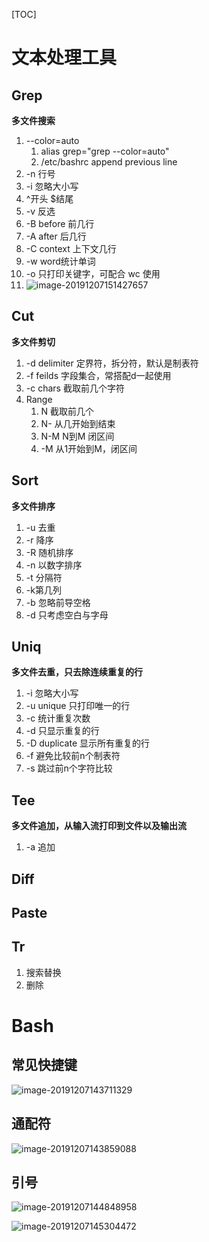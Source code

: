 [TOC]

# 文本处理工具

## Grep

**多文件搜索**

1. --color=auto
   1. alias grep="grep --color=auto"
   2. /etc/bashrc    append previous line
2. -n 行号
3. -i 忽略大小写
4. ^开头 $结尾
5. -v 反选
6. -B before 前几行
7. -A after 后几行
8. -C context 上下文几行
9. -w word统计单词
10. -o 只打印关键字，可配合 wc 使用
11. ![image-20191207151427657](C:\Users\Administrator\Documents\docs\images\grep.png)

## Cut

**多文件剪切**

1. -d delimiter 定界符，拆分符，默认是制表符
2. -f feilds 字段集合，常搭配d一起使用
3. -c chars 截取前几个字符
4. Range
   1. N 截取前几个
   2. N- 从几开始到结束
   3. N-M N到M 闭区间
   4. -M 从1开始到M，闭区间

## Sort

**多文件排序**

1. -u 去重
2. -r 降序
3. -R 随机排序
4. -n 以数字排序
5. -t 分隔符
6. -k第几列
7. -b 忽略前导空格
8. -d 只考虑空白与字母

## Uniq

**多文件去重，只去除连续重复的行**

1. -i 忽略大小写
2. -u unique 只打印唯一的行
3. -c 统计重复次数
4. -d 只显示重复的行
5. -D duplicate 显示所有重复的行
6. -f 避免比较前n个制表符
7. -s 跳过前n个字符比较

## Tee

**多文件追加，从输入流打印到文件以及输出流**

1. -a 追加

## Diff

## Paste

## Tr

1. 搜索替换
2. 删除

# Bash

## 常见快捷键

![image-20191207143711329](C:\Users\Administrator\Documents\docs\images\shorthands.png)

## 通配符

![image-20191207143859088](C:\Users\Administrator\Documents\docs\images\通配符.png)

## 引号

![image-20191207144848958](C:\Users\Administrator\Documents\docs\images\引号.png)

![image-20191207145304472](C:\Users\Administrator\Documents\docs\images\引号案例.png)